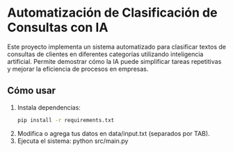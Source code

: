 # Automatización de Clasificación de Consultas con IA

Este proyecto implementa un sistema automatizado para clasificar textos de consultas de clientes en diferentes categorías utilizando inteligencia artificial. Permite demostrar cómo la IA puede simplificar tareas repetitivas y mejorar la eficiencia de procesos en empresas.

## Cómo usar

1. Instala dependencias:
   ```bash
   pip install -r requirements.txt
2. Modifica o agrega tus datos en data/input.txt (separados por TAB).
3. Ejecuta el sistema: python src/main.py
